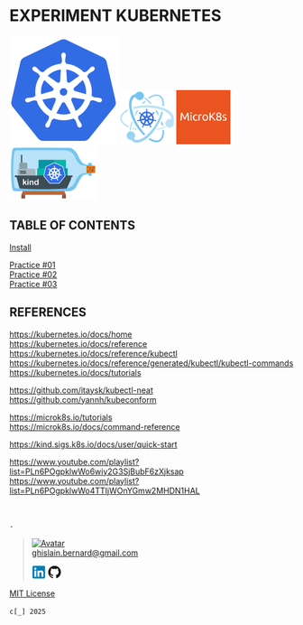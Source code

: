 # EXPERIMENT KUBERNETES

[![Kubernetes](kubernetes.webp "Kubernetes")](https://kubernetes.io)
[![Kubeadm](kubeadm.webp "Kubeadm")](https://kubernetes.io/docs/reference/setup-tools/kubeadm)
[![MicroK8s](microk8s.webp "MikroK8s")](https://microk8s.io)
[![Kind](kind.webp "Kind")](https://kind.sigs.k8s.io)

## TABLE OF CONTENTS

[Install](notebook/install.md)

[Practice #01](notebook/practice01.md)  
[Practice #02](notebook/practice02.md)  
[Practice #03](notebook/practice03.md)

## REFERENCES

https://kubernetes.io/docs/home  
https://kubernetes.io/docs/reference  
https://kubernetes.io/docs/reference/kubectl  
https://kubernetes.io/docs/reference/generated/kubectl/kubectl-commands  
https://kubernetes.io/docs/tutorials

https://github.com/itaysk/kubectl-neat  
https://github.com/yannh/kubeconform

https://microk8s.io/tutorials  
https://microk8s.io/docs/command-reference

https://kind.sigs.k8s.io/docs/user/quick-start

https://www.youtube.com/playlist?list=PLn6POgpklwWo6wiy2G3SjBubF6zXjksap  
https://www.youtube.com/playlist?list=PLn6POgpklwWo4TTIjWOnYGmw2MHDN1HAL

&nbsp;

`-`

> [![Avatar](https://avatars.githubusercontent.com/u/37534566?s=96&v=4)](mailto:ghislain.bernard@gmail.com)  
> ghislain.bernard@gmail.com
>
> [![LinkedIN](notebook/img/linkedin.webp "ghislain-bernard")](https://www.linkedin.com/in/ghislain-bernard)
> [![Github](notebook/img/github.webp "ghislain-bernard")](https://github.com/ghislain-bernard)

[MIT License](https://opensource.org/license/mit)

`c[_] 2025`
